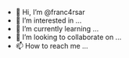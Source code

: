 - 👋 Hi, I’m @franc4rsar
- 👀 I’m interested in ...
- 🌱 I’m currently learning ...
- 💞️ I’m looking to collaborate on ...
- 📫 How to reach me ...

<!---
franc4rsar/franc4rsar is a ✨ special ✨ repository because its `README.md` (this file) appears on your GitHub profile.
You can click the Preview link to take a look at your changes.
--->
